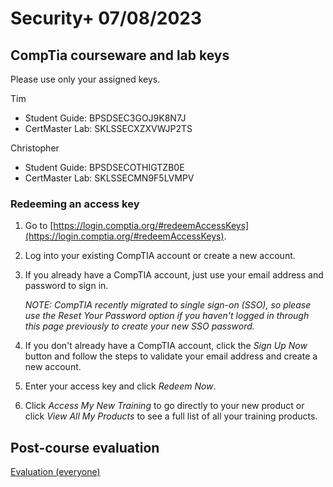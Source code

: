 
# Security+ 07/08/2023

## CompTia courseware and lab keys

Please use only your assigned keys.

Tim

- Student Guide: BPSDSEC3GOJ9K8N7J
- CertMaster Lab: SKLSSECXZXVWJP2TS

Christopher

- Student Guide: BPSDSECOTHIGTZB0E
- CertMaster Lab: SKLSSECMN9F5LVMPV

### Redeeming an access key

1. Go to [https://login.comptia.org/#redeemAccessKeys](https://login.comptia.org/#redeemAccessKeys).
2. Log into your existing CompTIA account or create a new account.
3. If you already have a CompTIA account, just use your email address and password to sign in.

    *NOTE: CompTIA recently migrated to single sign-on (SSO), so please use the Reset Your Password option if you haven't logged in through this page previously to create your new SSO password.*
4. If you don't already have a CompTIA account, click the *Sign Up Now* button and follow the steps to validate your email address and create a new account.
5. Enter your access key and click *Redeem Now*.
6. Click *Access My New Training* to go directly to your new product or click *View All My Products* to see a full list of all your training products.

## Post-course evaluation

[Evaluation (everyone)](https://www.metricsthatmatter.com/auldct47)
